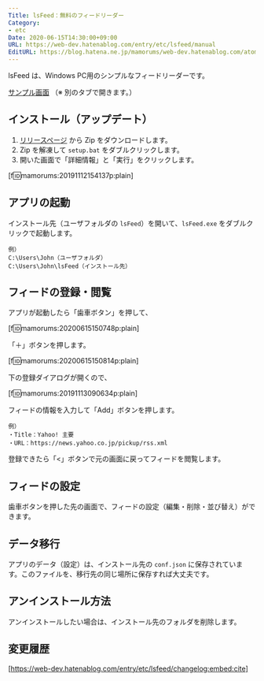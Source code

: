 ```yaml
---
Title: lsFeed：無料のフィードリーダー
Category:
- etc
Date: 2020-06-15T14:30:00+09:00
URL: https://web-dev.hatenablog.com/entry/etc/lsfeed/manual
EditURL: https://blog.hatena.ne.jp/mamorums/web-dev.hatenablog.com/atom/entry/26006613464973575
---
```


lsFeed は、Windows PC用のシンプルなフィードリーダーです。

<a target="_blank" href="https://mamorum.github.io/lsFeed/Content/index.html">サンプル画面</a>
（※ 別のタブで開きます。）


## インストール（アップデート）
1. <a target="_blank" href="https://github.com/mamorum/lsFeed/releases">リリースページ</a> から Zip をダウンロードします。
2. Zip を解凍して `setup.bat` をダブルクリックします。
3. 開いた画面で「詳細情報」と「実行」をクリックします。

[f:id:mamorums:20191112154137p:plain]


## アプリの起動
インストール先（ユーザフォルダの `lsFeed`）を開いて、`lsFeed.exe` をダブルクリックで起動します。

```
例）
C:\Users\John（ユーザフォルダ）
C:\Users\John\lsFeed（インストール先）
```


## フィードの登録・閲覧
アプリが起動したら「歯車ボタン」を押して、

[f:id:mamorums:20200615150748p:plain]

「＋」ボタンを押します。

[f:id:mamorums:20200615150814p:plain]

下の登録ダイアログが開くので、

[f:id:mamorums:20191113090634p:plain]

フィードの情報を入力して「Add」ボタンを押します。

```
例）
・Title：Yahoo! 主要
・URL：https://news.yahoo.co.jp/pickup/rss.xml
```

登録できたら「<」ボタンで元の画面に戻ってフィードを閲覧します。


## フィードの設定
歯車ボタンを押した先の画面で、フィードの設定（編集・削除・並び替え）ができます。


## データ移行
アプリのデータ（設定）は、インストール先の `conf.json` に保存されています。このファイルを、移行先の同じ場所に保存すれば大丈夫です。


## アンインストール方法
アンインストールしたい場合は、インストール先のフォルダを削除します。


## 変更履歴
[https://web-dev.hatenablog.com/entry/etc/lsfeed/changelog:embed:cite]


